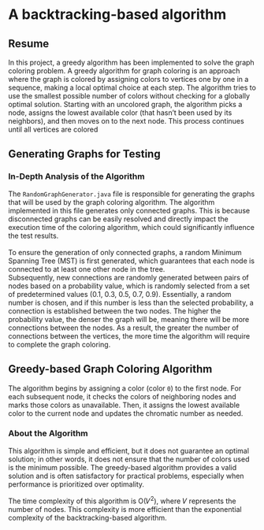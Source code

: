 # A backtracking-based algorithm

## Resume
In this project, a greedy algorithm has been implemented to solve the graph coloring problem. A greedy algorithm for graph coloring is an approach where the graph is colored by assigning colors to vertices one by one in a sequence, making a local optimal choice at each step. The algorithm tries to use the smallest possible number of colors without checking for a globally optimal solution. Starting with an uncolored graph, the algorithm picks a node, assigns the lowest available color (that hasn’t been used by its neighbors), and then moves on to the next node. This process continues until all vertices are colored

## Generating Graphs for Testing
### In-Depth Analysis of the Algorithm
The ``RandomGraphGenerator.java`` file is responsible for generating the graphs that will be used by the graph coloring algorithm. The algorithm implemented in this file generates only connected graphs. This is because disconnected graphs can be easily resolved and directly impact the execution time of the coloring algorithm, which could significantly influence the test results.<br><br>
To ensure the generation of only connected graphs, a random Minimum Spanning Tree (MST) is first generated, which guarantees that each node is connected to at least one other node in the tree.<br>
Subsequently, new connections are randomly generated between pairs of nodes based on a probability value, which is randomly selected from a set of predetermined values (0.1, 0.3, 0.5, 0.7, 0.9). Essentially, a random number is chosen, and if this number is less than the selected probability, a connection is established between the two nodes. 
The higher the probability value, the denser the graph will be, meaning there will be more connections between the nodes. As a result, the greater the number of connections between the vertices, the more time the algorithm will require to complete the graph coloring.

## Greedy-based Graph Coloring Algorithm
The algorithm begins by assigning a color (color `0`) to the first node. For each subsequent node, it checks the colors of neighboring nodes and marks those colors as unavailable. Then, it assigns the lowest available color to the current node and updates the chromatic number as needed.

### About the Algorithm
This algorithm is simple and efficient, but it does not guarantee an optimal solution; in other words, it does not ensure that the number of colors used is the minimum possible. The greedy-based algorithm provides a valid solution and is often satisfactory for practical problems, especially when performance is prioritized over optimality.

The time complexity of this algorithm is O(𝑉<sup>2</sup>), where 𝑉 represents the number of nodes. This complexity is more efficient than the exponential complexity of the backtracking-based algorithm.
